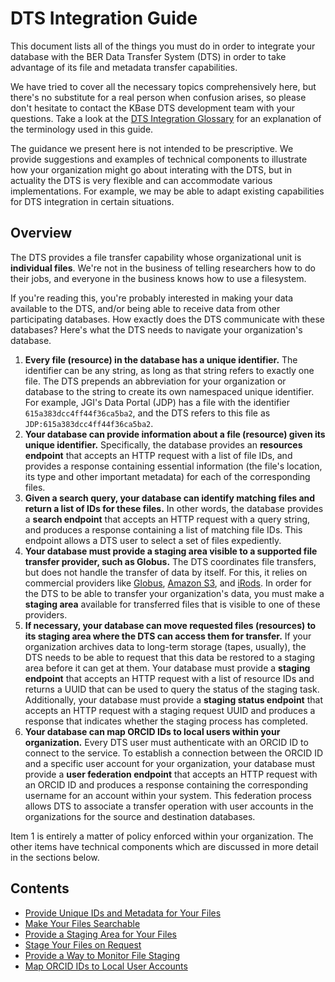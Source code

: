 # DTS Integration Guide

This document lists all of the things you must do in order to integrate your
database with the BER Data Transfer System (DTS) in order to take advantage of
its file and metadata transfer capabilities.

We have tried to cover all the necessary topics comprehensively here, but
there's no substitute for a real person when confusion arises, so please don't
hesitate to contact the KBase DTS development team with your questions.
Take a look at the [DTS Integration Glossary](glossary.md) for an explanation of
the terminology used in this guide.

The guidance we present here is not intended to be prescriptive. We provide
suggestions and examples of technical components to illustrate how your
organization might go about interating with the DTS, but in actuality the DTS
is very flexible and can accommodate various implementations. For example,
we may be able to adapt existing capabilities for DTS integration in certain
situations.

## Overview

The DTS provides a file transfer capability whose organizational unit is
**individual files**. We're not in the business of telling researchers how to
do their jobs, and everyone in the business knows how to use a filesystem.

If you're reading this, you're probably interested in making your data available
to the DTS, and/or being able to receive data from other participating
databases. How exactly does the DTS communicate with these databases? Here's
what the DTS needs to navigate your organization's database.

1. **Every file (resource) in the database has a unique identifier.** The
   identifier can be any string, as long as that string refers to exactly one
   file. The DTS prepends an abbreviation for your organization or database to
   the string to create its own namespaced unique identifier. For example, JGI's
   Data Portal (JDP) has a file with the identifier `615a383dcc4ff44f36ca5ba2`,
   and the DTS refers to this file as `JDP:615a383dcc4ff44f36ca5ba2`.
2. **Your database can provide information about a file (resource) given its
   unique identifier.** Specifically, the database provides an **resources
   endpoint** that accepts an HTTP request with a list of file IDs, and
   provides a response containing essential informatіon (the file's location,
   its type and other important metadata) for each of the corresponding files.
3. **Given a search query, your database can identify matching files and
   return a list of IDs for these files.** In other words, the database provides
   a **search endpoint** that accepts an HTTP request with a query string,
   and produces a response containing a list of matching file IDs. This endpoint
   allows a DTS user to select a set of files expediently.
4. **Your database must provide a staging area visible to a supported file
   transfer provider, such as Globus.** The DTS coordinates file transfers, but
   does not handle the transfer of data by itself. For this, it relies on
   commercial providers like [Globus](https://www.globus.org/),
   [Amazon S3](https://aws.amazon.com/s3/), and [iRods](https://irods.org/).
   In order for the DTS to be able to transfer your organization's data, you
   must make a **staging area** available for transferred files that is visible
   to one of these providers.
5. **If necessary, your database can move requested files (resources) to its
   staging area where the DTS can access them for transfer.** If your
   organization archives data to long-term storage (tapes, usually), the DTS
   needs to be able to request that this data be restored to a staging area
   before it can get at them. Your database must provide a **staging endpoint**
   that accepts an HTTP request with a list of resource IDs and returns
   a UUID that can be used to query the status of the staging task.
   Additionally, your database must provide a **staging status endpoint** that
   accepts an HTTP request with a staging request UUID and produces a
   response that indicates whether the staging process has completed.
6. **Your database can map ORCID IDs to local users within your organization.**
   Every DTS user must authenticate with an ORCID ID to connect to the service.
   To establish a connection between the ORCID ID and a specific user account
   for your organization, your database must provide a **user federation
   endpoint** that accepts an HTTP request with an ORCID ID and produces
   a response containing the corresponding username for an account within your
   system. This federation process allows DTS to associate a transfer operation
   with user accounts in the organizations for the source and destination
   databases.

Item 1 is entirely a matter of policy enforced within your organization. The
other items have technical components which are discussed in more detail in the
sections below.

## Contents

* [Provide Unique IDs and Metadata for Your Files](resources.md)
* [Make Your Files Searchable](search.md)
* [Provide a Staging Area for Your Files](staging_area.md)
* [Stage Your Files on Request](stage_files.md)
* [Provide a Way to Monitor File Staging](staging_status.md)
* [Map ORCID IDs to Local User Accounts](local_user.md)
